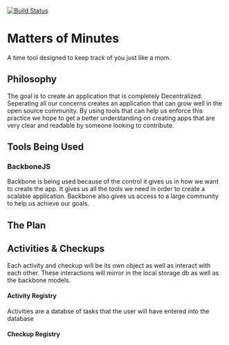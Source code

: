 [![Build Status](https://travis-ci.org/freesurface/mom.svg?branch=master)](https://travis-ci.org/freesurface/mom)

Matters of Minutes
==================

A time tool designed to keep track of you just like a mom.

## Philosophy

The goal is to create an application that is completely Decentralized. 
Seperating all our concerns creates an application that
can grow well in the open source community. By using tools that can help us enforce this practice we hope to get a 
better understanding on creating apps that are very clear and readable by someone looking to contribute.



## Tools Being Used

### BackboneJS

Backbone is being used because of the control it gives us in how we want to create the app. 
It gives us all the tools we need in order to create a scalable application. 
Backbone also gives us access to a large community to help us achieve our goals.

## The Plan

## Activities & Checkups

Each activity and checkup will be its own object as well as interact with each other. 
These interactions will mirror in the local storage db as well as the backbone models.

#### Activity Registry

Activities are a databse of tasks that the user will have entered into the database
#### Checkup Registry
